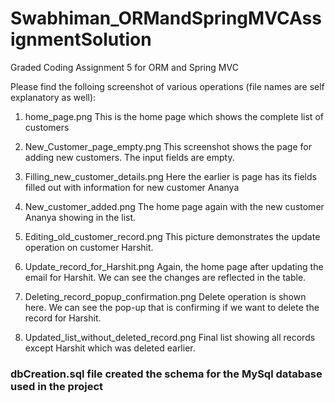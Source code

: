 # Swabhiman_ORMandSpringMVCAssignmentSolution
Graded Coding Assignment 5 for ORM and Spring MVC

Please find the folloing screenshot of various operations (file names are self explanatory as well):
1. home_page.png
This is the home page which shows the complete list of customers

2. New_Customer_page_empty.png 
This screenshot shows the page for adding new customers. The input fields are empty.

3. Filling_new_customer_details.png
Here the earlier is page has its fields filled out with information for new customer Ananya

4. New_customer_added.png 
The home page again with the new customer Ananya showing in the list. 

5. Editing_old_customer_record.png 
This picture demonstrates the update operation on customer Harshit.

6. Update_record_for_Harshit.png 
Again, the home page after updating the email for Harshit. We can see the changes are reflected in the table.

7. Deleting_record_popup_confirmation.png 
Delete operation is shown here. We can see the pop-up that is confirming if we want to delete the record for Harshit.

8. Updated_list_without_deleted_record.png 
Final list showing all records except Harshit which was deleted earlier. 


### dbCreation.sql file created the schema for the MySql database used in the project